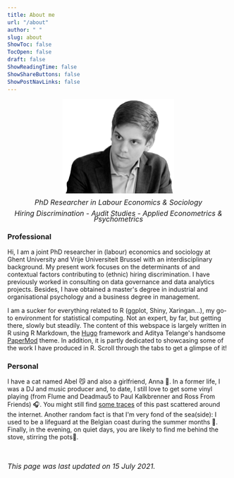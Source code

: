 ```yaml
---
title: About me
url: "/about"
author: " "
slug: about
ShowToc: false
TocOpen: false
draft: false
ShowReadingTime: false
ShowShareButtons: false
ShowPostNavLinks: false
---
```




<img src="https://raw.githubusercontent.com/lglip/louislippens/main/images/llprofilewide.png" width="50%" style="display: block; margin: auto;" />

<p style="line-height:.8; font-style:italic; text-align:center"><font size="3">PhD Researcher in Labour Economics & Sociology <br></br> Hiring Discrimination - Audit Studies - Applied Econometrics & Psychometrics </font></p>


### Professional
Hi, I am a joint PhD researcher in (labour) economics and sociology at Ghent University and Vrije Universiteit Brussel with an interdisciplinary background. My present work focuses on the determinants of and contextual factors contributing to (ethnic) hiring discrimination. I have previously worked in consulting on data governance and data analytics projects. Besides, I have obtained a master's degree in industrial and organisational psychology and a business degree in management.

I am a sucker for everything related to R (ggplot, Shiny, Xaringan...), my go-to environment for statistical computing. Not an expert, by far, but getting there, slowly but steadily. The content of this webspace is largely written in R using R Markdown, the <a href="https://gohugo.io/" target="_blank">Hugo</a> framework and Aditya Telange's handsome <a href="https://github.com/adityatelange/hugo-PaperMod" target="_blank">PaperMod</a> theme. In addition, it is partly dedicated to showcasing some of the work I have produced in R. Scroll through the tabs to get a glimpse of it!


### Personal
I have a cat named Abel 😼 and also a girlfriend, Anna 👧. In a former life, I was a DJ and music producer and, to date, I still love to get some vinyl playing (from Flume and Deadmau5 to Paul Kalkbrenner and Ross From Friends) 🎧. You might still find <a href="https://soundcloud.com/subwaves" target="_blank">some traces</a> of this past scattered around the internet. Another random fact is that I'm very fond of the sea(side): I used to be a lifeguard at the Belgian coast during the summer months 🌊. Finally, in the evening, on quiet days, you are likely to find me behind the stove, stirring the pots🥘.

<br></br>
<font size="3"> _This page was last updated on 15 July 2021._ <font>
